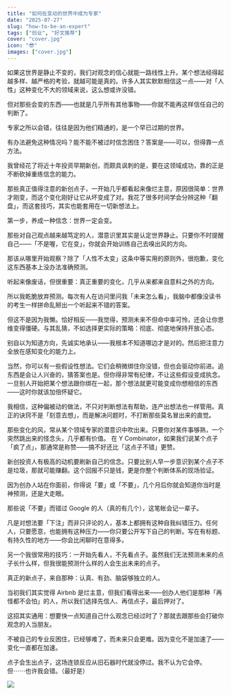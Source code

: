 ```yaml
---
title: "如何在变动的世界中成为专家"
date: "2025-07-27"
slug: "how-to-be-an-expert"
tags: ["创业", "好文推荐"]
cover: "cover.jpg"
icon: "😎"
images: ["cover.jpg"]
---
```

如果这世界是静止不变的，我们对观念的信心就能一路线性上升。某个想法经得起越多样、越严格的考验，就越可能是真的。许多人其实默默相信这一点——对「人性」这种变化不大的领域来说，这么想或许没错。



但对那些会变的东西——也就是几乎所有其他事物——你就不能再这样信任自己的判断了。



专家之所以会错，往往是因为他们精通的，是一个早已过期的世界。



有办法避免这种情况吗？能不能不被过时信念困住？答案是——可以，但得靠一点方法。



我曾经花了将近十年投资早期新创，而颇具讽刺的是，要在这领域成功，靠的正是不断砍掉重练信念的能力。



那些真正值得注意的新创点子，一开始几乎都看起来像烂主意，原因很简单：世界才刚变，而这个变化刚好让它从坏变成了对。我花了很多时间学会分辨这种「翻盘」，而这套技巧，其实也能套用在一切新想法上。



第一步，养成一种信念：世界一定会变。



那些对自己观点越来越笃定的人，潜意识里其实是认定世界静止。只要你不时提醒自己——「不是喔，它在变」，你就会开始训练自己去嗅出风的方向。



那该从哪里开始观察？除了「人性不太变」这条中等实用的原则外，很抱歉，变化这东西基本上没办法准确预测。



听起来像废话，但很重要：真正重要的变化，几乎从来都来自意料之外的方向。



所以我乾脆放弃预测。每次有人在访问里问我「未来怎么看」，我脑中都像没读书的考生一样拼命乱掰出一个听起来不错的答案。



但这不是因为我懒。恰好相反——我觉得，预测未来不但命中率可怜，还会让你思维变得僵硬。与其乱猜，不如选择更实际的策略：彻底、彻底地保持开放心态。



别自以为知道方向，先诚实地承认——我根本不知道哪边才是对的。然后把注意力全放在感知变化的能力上。



当然，你可以有一些假设性想法。它们会稍微绑住你没错，但也会驱动你前进。追东西是会让人兴奋的，猜答案也是。但你得非常有纪律，不让这些假设变成执念。
一旦别人开始把某个想法跟你绑在一起，那个想法就更可能变成你想相信的东西——这时你就该加倍怀疑它。



我相信，这种偏被动的做法，不只对判断想法有帮助，连产出想法也一样管用。真正的诀窍不是「刻意去想」，而是解决问题时，不打断那些莫名冒出来的直觉。



那些变化的风，常从某个领域专家的潜意识中吹出来。只要你对某件事够熟，一个突然跳出来的怪念头，几乎都有价值。
在 Y Combinator，如果我们说某个点子「疯了点」，那通常是称赞——搞不好还比「这点子不错」更赞。



新创投资人有极高的动机要刷新自己的信念。只要比别人早一步意识到某个点子不是垃圾，那就可能赚翻。这个回报不只是钱，更是你整个判断体系的现场验证。



因为创办人站在你面前，你得说「要」或「不要」，几个月后你就会知道你当时是神预测，还是大走眼。



那些说「不要」而错过 Google 的人（真的有几个），这笔帐会记一辈子。



凡是对想法要「下注」而非只评论的人，基本上都拥有这种自我纠错压力。任何人，只要愿意，也能拥有这种压力——你只要公开写下自己的判断。写在有标题、有持久性的地方——你会比闲聊时在意得多。



另一个我很常用的技巧：一开始先看人，不先看点子。虽然我们无法预测未来的点子长什么样，但我很能预测什么样的人会生出未来的点子。



真正的新点子，来自那种：认真、有劲、脑袋够独立的人。



当初我们其实觉得 Airbnb 是烂主意，但我们看得出来——创办人他们是那种「再怪都不会怕」的人，所以我们选择先信人、再信点子，最后押对了。



这招其实通用：想要快一点知道自己什么观念已经过时了？那就去跟那些会打破你观念的人当朋友。



不被自己的专业反困住，已经够难了，而未来只会更难。因为变化不是加速了——变化一直都在加速。



点子会生出点子，这场连锁反应从旧石器时代就没停过。我不认为它会停。
但⋯⋯也许我会错。（最好是）




![](https://prod-files-secure.s3.us-west-2.amazonaws.com/112d0858-5090-4d34-a606-b75eb8d65fd2/46476355-9cf3-4e99-9b7a-3531bc426380/1000202064.png?X-Amz-Algorithm=AWS4-HMAC-SHA256&X-Amz-Content-Sha256=UNSIGNED-PAYLOAD&X-Amz-Credential=ASIAZI2LB4664IESLMVI%2F20250905%2Fus-west-2%2Fs3%2Faws4_request&X-Amz-Date=20250905T083942Z&X-Amz-Expires=3600&X-Amz-Security-Token=IQoJb3JpZ2luX2VjEAgaCXVzLXdlc3QtMiJIMEYCIQDIhW%2BUZ3Jz7NEboVQGDKOQOC6y8JCUtvz23Sr06LRzxQIhAKm5JhmChMFTnxpNK65qAzgKkxzt16TOQTk9BDaPz%2B8MKv8DCHEQABoMNjM3NDIzMTgzODA1IgzYG2jo8dxqDckkIDYq3AOuBGh%2Fj8nWs5NVeeTojXLxbUw66kNV93MkdyeUVkpOVIagKNmE3GX5Z0QuDCYDOHMMFHeKCi4S2iL%2BWgYCqm2GZ7uG6iTVLpyqoAn5uUALiA0HoIRbwzg606RB2yK%2BymoIlsax%2BxRB0AZWPZ10nNwaJ%2FQD2EzEFW7etM%2FhrhEa0tjdkXu5WfHBqXuQ4kZLPVnG6PnOGCwc4lqEQ435e7H3MlsKQjPSR5cxXcAlibF7hRFkKsgOrwn4jAXA5b%2Ft6NCbiEM%2BDK5m1oP4%2F5rK3JcaLI5QdR1ybxCUX%2BZm596idggibz1J0BrTcXih2jA3wxNQxXdmq7Ks%2FOCHBcaipCzlyg8cmTz9h6SMj5n5P2jZYV8qLAZSBMNMpzf4n2zS%2Bz6wIootWuOQfA2PVXx0pgZNWocDD0lO0bF%2F5O9RVHIHKma9O9M7eKsLcgI%2FcLxZRS6qNRAnfgTrOt9uuAoghBXCjTYz0pQQQMM%2BVbSgLNuyIBRmWi4vaujqBiGtbIqvqnXSnYsbTluCCinZIpwacI5xGBHMVIHCfH2ETHPLSajRdutAZSzzIRnHWIzVgZUfLS5uk2nMLNzt0tXUQ2DZ43Sa19Gy3O%2BEA1UkFxvc7nAE58r%2BYSpBK9kdKp96mDC9rurFBjqkAT%2BksaPIopu9DJPkSAotDMXcqAR0K2qcVUo%2FWlSbjSpIgDEvbSnnkD6oPek6%2BDdagZPGCFZls7Urah2xd5f7BE1hQYJ4KakGnwV8g9MqyTZF3OQMgAA0EJZCfLaaZu6gdhHQnvDr63aR4DkbREgnesaiurflCn7Nfti7wEXtXdr9cOw3vCFEEKUrHzJYII%2B5YqiStIMS%2F8TM5ZCRw%2BJkARI4mjwE&X-Amz-Signature=6161d7a86e38b4ae9dd0efc5b47b37cd784cf77c665096f92f2d230e77b77f27&X-Amz-SignedHeaders=host&x-amz-checksum-mode=ENABLED&x-id=GetObject)

